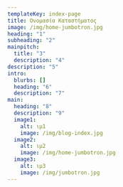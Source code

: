 ```yaml
---
templateKey: index-page
title: Ονομασία Καταστήματος
image: /img/home-jumbotron.jpg
heading: "1"
subheading: "2"
mainpitch:
  title: "3"
  description: "4"
description: "5"
intro:
  blurbs: []
  heading: "6"
  description: "7"
main:
  heading: "8"
  description: "9"
  image1:
    alt: ιμ1
    image: /img/blog-index.jpg
  image2:
    alt: ιμ2
    image: /img/home-jumbotron.jpg
  image3:
    alt: ιμ3
    image: /img/jumbotron.jpg
---
```

